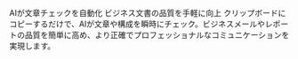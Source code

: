 AIが文章チェックを自動化
ビジネス文書の品質を手軽に向上
クリップボードにコピーするだけで、AIが文章や構成を瞬時にチェック。ビジネスメールやレポートの品質を簡単に高め、より正確でプロフェッショナルなコミュニケーションを実現します。
